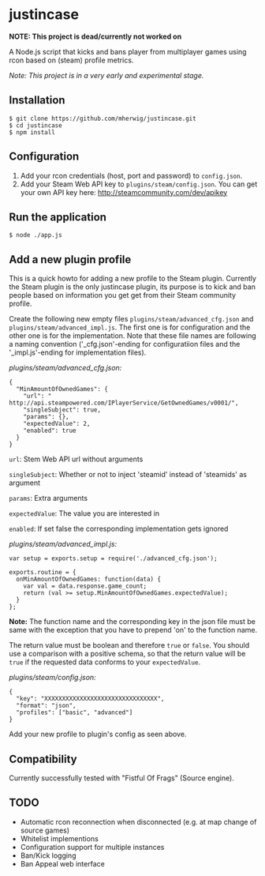 justincase
==========

**NOTE: This project is dead/currently not worked on**

A Node.js script that kicks and bans player from multiplayer games using rcon based on (steam) profile metrics.

*Note: This project is in a very early and experimental stage.*

## Installation
    $ git clone https://github.com/mherwig/justincase.git
    $ cd justincase
    $ npm install

## Configuration

1. Add your rcon credentials (host, port and password) to `config.json`.
2. Add your Steam Web API key to `plugins/steam/config.json`. You can get your own API key here: http://steamcommunity.com/dev/apikey

## Run the application

    $ node ./app.js

## Add a new plugin profile

This is a quick howto for adding a new profile to the Steam plugin. Currently the Steam plugin is the only justincase plugin, its purpose is to kick and ban people based on information you get get from their Steam community profile.

Create the following new empty files `plugins/steam/advanced_cfg.json` and `plugins/steam/advanced_impl.js`.
The first one is for configuration and the other one is for the implementation. Note that these file names are following a naming convention ('_cfg.json'-ending for configuratiion files and the '_impl.js'-ending for implementation files).

*plugins/steam/advanced_cfg.json:*
```
{
  "MinAmountOfOwnedGames": {
    "url": " http://api.steampowered.com/IPlayerService/GetOwnedGames/v0001/",
    "singleSubject": true,
    "params": {},
    "expectedValue": 2,
    "enabled": true
  }
}
```
`url`: Stem Web API url without arguments

`singleSubject`: Whether or not to inject 'steamid' instead of 'steamids' as argument

`params`: Extra arguments

`expectedValue`: The value you are interested in

`enabled`: If set false the corresponding implementation gets ignored


*plugins/steam/advanced_impl.js:*
```
var setup = exports.setup = require('./advanced_cfg.json');

exports.routine = {
  onMinAmountOfOwnedGames: function(data) {
    var val = data.response.game_count;
    return (val >= setup.MinAmountOfOwnedGames.expectedValue);
  }
};
```
**Note:** The function name and the corresponding key in the json file must be same with the exception that you have to prepend 'on' to the function name.

The return value must be boolean and therefore `true` or `false`. You should use a comparison with a positive schema, so that the return value will be `true` if the requested data conforms to your `expectedValue`.

*plugins/steam/config.json:*
```
{
  "key": "XXXXXXXXXXXXXXXXXXXXXXXXXXXXXXXX",
  "format": "json",
  "profiles": ["basic", "advanced"]
}
```

Add your new profile to plugin's config as seen above.

## Compatibility

Currently successfully tested with "Fistful Of Frags" (Source engine). 

## TODO

* Automatic rcon reconnection when disconnected (e.g. at map change of source games)
* Whitelist implementions
* Configuration support for multiple instances
* Ban/Kick logging
* Ban Appeal web interface
